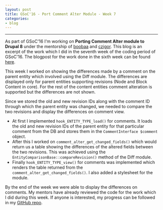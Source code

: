 ```yaml
---
layout: post
title: GSoC'16 - Port Comment Alter Module - Week 7
categories:
- blog
---
```


---

As part of GSoC'16 I'm working on **Porting Comment Alter module to Drupal 8** under the mentorship of [boobaa][] and [czigor][]. This blog is an excerpt of the work which I did in the seventh week of the coding period of GSoC'16. The blogpost for the work done in the sixth week can be found [here][previous_blog].

This week I worked on showing the differences made by a comment on the parent entity which involved using the Diff module. The differences are displayed only for parent entities supporting revisions (Node and Block Content in core). For the rest of the content entities comment alteration is supported but the differences are not shown.

Since we stored the old and new revision IDs along with the comment ID through which the parent entity was changed, we needed to compare the two revisions and display the differences on comment view.

+ At first I implemented `hook_ENTITY_TYPE_load()` for comments. It loads the old and new revision IDs of the parent entity for that particular comment from the DB and stores them in the `CommentInterface $comment` object.
+ After this I worked on `comment_alter_get_changed_fields()` which would return us a table showing the differences of the altered fields between the two revisions. This was achieved using the `EntityComparisonBase::compareRevision()` method of the Diff module.
+ Finally `hook_ENTITY_TYPE_view()` for comments was implemented which renders the table returned from the `comment_alter_get_changed_fields()`. I also added a stylesheet for the module.


By the end of the week we were able to display the differences on comments. My mentors have already reviewed the code for the work which I did during this week. If anyone is interested, my progress can be followed in my [GitHub repo][github_repo].


[boobaa]:https://www.drupal.org/u/boobaa
[czigor]:https://www.drupal.org/u/czigor
[github_repo]:https://github.com/anchal29/comment_alter
[previous_blog]:../04/GSoC'16-Port-Comment-Alter-Module-Week-6.html

